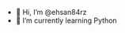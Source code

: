 - 👋 Hi, I’m @ehsan84rz
- 🌱 I’m currently learning Python

<!---
ehsan84rz is a ✨ special ✨ repository because its `README.md` (this file) appears on your GitHub profile.
You can click the Preview link to take a look at your changes.
--->
